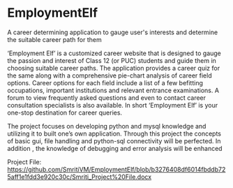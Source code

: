 # EmploymentElf
A career determining application to gauge user's interests and determine the suitable career path for them

‘Employment Elf’ is a customized career website that is designed to gauge the passion and interest of Class 12 (or  PUC) students and guide them in choosing suitable career paths. The application provides a career quiz for the same along with a comprehensive pie-chart analysis of career field options. Career options for each field include a list of a few befitting occupations, important institutions and relevant entrance examinations. A forum to view frequently asked questions and even to contact career consultation specialists is also available. In short ‘Employment Elf’ is your one-stop destination for career queries.

The  project focuses on developing python and mysql knowledge and utilizing it to built one’s own application.  Through this project the concepts of basic gui, file handling and python-sql connectivity will be perfected. In addition , the knowledge of debugging and error analysis will be  enhanced

Project File: https://github.com/SmritiVM/EmploymentElf/blob/b3276408df6014fbddb725aff1e1fdd3e920c30c/Smriti_Project%20File.docx
